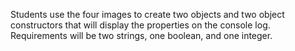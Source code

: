Students use the four images to create two objects and two object constructors that will display the properties on the console log. Requirements will be two strings, one boolean, and one integer.